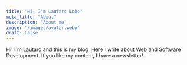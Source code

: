 ```yaml
---
title: "Hi! I'm Lautaro Lobo"
meta_title: "About"
description: "About me"
image: "/images/avatar.webp"
draft: false
---
```


Hi! I'm Lautaro and this is my blog. Here I write about Web and Software Development. If you like my content, I have a newsletter!
